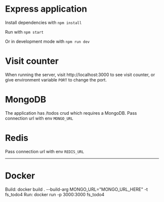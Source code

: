 # Express application

Install dependencies with `npm install`

Run with `npm start`

Or in development mode with `npm run dev`

# Visit counter

When running the server, visit http://localhost:3000 to see visit counter, or give environment variable `PORT` to change the port.

# MongoDB

The application has /todos crud which requires a MongoDB. Pass connection url with env `MONGO_URL`

# Redis

Pass connection url with env `REDIS_URL`


---------------------------------

# Docker

Build: docker build . --build-arg MONGO_URL="MONGO_URL_HERE" -t fs_todo4 <!-- Don't skip "" if you are running on Windows -->
Run: docker run -p 3000:3000 fs_todo4